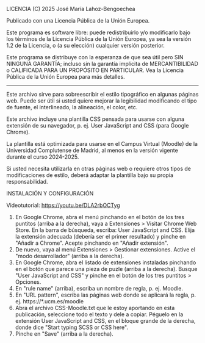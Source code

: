 LICENCIA
(C) 2025 José María Lahoz-Bengoechea

Publicado con una Licencia Pública de la Unión Europea.

Este programa es software libre: puede redistribuirlo y/o modificarlo
bajo los términos de la Licencia Pública de la Unión Europea,
ya sea la versión 1.2 de la Licencia, o (a su elección) cualquier versión posterior.

Este programa se distribuye con la esperanza de que sea útil pero SIN NINGUNA GARANTÍA;
incluso sin la garantía implícita de MERCANTIBILIDAD o CALIFICADA PARA UN PROPÓSITO EN PARTICULAR.
Vea la Licencia Pública de la Unión Europea para más detalles.

------------------------------------------------------------
Este archivo sirve para sobreescribir el estilo tipográfico en algunas páginas web.
Puede ser útil si usted quiere mejorar la legibilidad
modificando el tipo de fuente, el interlineado, la alineación, el color, etc.

Este archivo incluye una plantilla CSS pensada para usarse con alguna extensión de su navegador,
p. ej. User JavaScript and CSS (para Google Chrome).

La plantilla está optimizada para usarse en el Campus Virtual (Moodle) de la Universidad Complutense de Madrid,
al menos en la versión vigente durante el curso 2024-2025.

Si usted necesita utilizarla en otras páginas web o requiere otros tipos de modificaciones de estilo,
deberá adaptar la plantilla bajo su propia responsabilidad.


INSTALACIÓN Y CONFIGURACIÓN

Videotutorial: https://youtu.be/DLA2rbOCTyg

1. En Google Chrome, abra el menú pinchando en el botón de los tres puntitos (arriba a la derecha),
   vaya a Extensiones > Visitar Chrome Web Store.
   En la barra de búsqueda, escriba: User JavaScript and CSS.
   Elija la extensión adecuada (debería ser el primer resultado) y pinche en "Añadir a Chrome".
   Acepte pinchando en "Añadir extensión".
2. De nuevo, vaya al menú Extensiones > Gestionar extensiones.
   Active el "modo desarrollador" (arriba a la derecha).
3. En Google Chrome, abra el listado de extensiones instaladas pinchando en el botón que parece una pieza de puzle (arriba a la derecha).
   Busque "User JavaScript and CSS" y pinche en el botón de los tres puntitos > Opciones.
4. En "rule name" (arriba), escriba un nombre de regla, p. ej. Moodle.
5. En "URL pattern", escriba las páginas web donde se aplicará la regla, p. ej. https://*.ucm.es/moodle
6. Abra el archivo CSS-Moodle.txt que le estoy aportando en esta publicación,
   seleccione todo el texto y dele a copiar.
   Péguelo en la extensión User JavaScript and CSS, en el bloque grande de la derecha,
   donde dice "Start typing SCSS or CSS here".
7. Pinche en "Save" (arriba a la derecha).